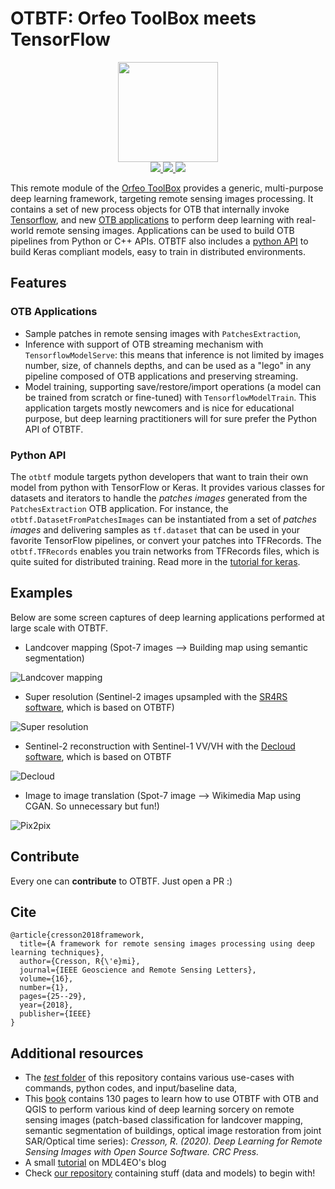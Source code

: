 # OTBTF: Orfeo ToolBox meets TensorFlow

<p align="center">
<img src="images/logo.png" width="160px">
<br>
<a href="https://gitlab.irstea.fr/remi.cresson/otbtf/-/releases">
<img src="https://gitlab.irstea.fr/remi.cresson/otbtf/-/badges/release.svg">
</a>
<a href="https://gitlab.irstea.fr/remi.cresson/otbtf/-/commits/master">
<img src="https://gitlab.irstea.fr/remi.cresson/otbtf/badges/master/pipeline.svg">
</a>
<a href="LICENSE">
<img src="https://img.shields.io/badge/License-Apache%202.0-blue.svg">
</a>
</p>


This remote module of the [Orfeo ToolBox](https://www.orfeo-toolbox.org) 
provides a generic, multi-purpose deep learning framework, targeting remote 
sensing images processing. It contains a set of new process objects for OTB 
that internally invoke [Tensorflow](https://www.tensorflow.org/), and new [OTB 
applications](#otb-applications) to perform deep learning with real-world 
remote sensing images. Applications can be used to build OTB pipelines from 
Python or C++ APIs. OTBTF also includes a [python API](#python-api) to build 
Keras compliant models, easy to train in distributed environments. 


## Features

### OTB Applications

- Sample patches in remote sensing images with `PatchesExtraction`,
- Inference with support of OTB streaming mechanism with 
`TensorflowModelServe`: this means that inference is not limited by images 
number, size, of channels depths, and can be used as a "lego" in any pipeline 
composed of OTB applications and preserving streaming.
- Model training, supporting save/restore/import operations (a model can be 
trained from scratch or fine-tuned) with `TensorflowModelTrain`. This 
application targets mostly newcomers and is nice for educational purpose, but 
deep learning practitioners will for sure prefer the Python API of OTBTF.  

### Python API

The `otbtf` module targets python developers that want to train their own 
model from python with TensorFlow or Keras.
It provides various classes for datasets and iterators to handle the 
_patches images_ generated from the `PatchesExtraction` OTB application.
For instance, the `otbtf.DatasetFromPatchesImages` can be instantiated from a 
set of _patches images_ and delivering samples as `tf.dataset` that can be 
used in your favorite TensorFlow pipelines, or convert your patches into 
TFRecords. The `otbtf.TFRecords` enables you train networks from TFRecords 
files, which is quite suited for distributed training. Read more in the 
[tutorial for keras](#api_tutorial.html).

## Examples

Below are some screen captures of deep learning applications performed at 
large scale with OTBTF.

 - Landcover mapping (Spot-7 images --> Building map using semantic 
segmentation)

![Landcover mapping](https://gitlab.irstea.fr/remi.cresson/otbtf/-/raw/develop/doc/images/landcover.png)

 - Super resolution (Sentinel-2 images upsampled with the 
[SR4RS software](https://github.com/remicres/sr4rs), which is based on OTBTF)
 
![Super resolution](https://gitlab.irstea.fr/remi.cresson/otbtf/-/raw/develop/doc/images/supresol.png)

 - Sentinel-2 reconstruction with Sentinel-1 VV/VH with the 
[Decloud software](https://github.com/CNES/decloud), which is based on OTBTF

![Decloud](https://github.com/CNES/decloud/raw/master/doc/images/cap2.jpg)
 
 - Image to image translation (Spot-7 image --> Wikimedia Map using CGAN. 
So unnecessary but fun!)

![Pix2pix](https://gitlab.irstea.fr/remi.cresson/otbtf/-/raw/develop/doc/images/pix2pix.png)

## Contribute

Every one can **contribute** to OTBTF. Just open a PR :)

## Cite

```
@article{cresson2018framework,
  title={A framework for remote sensing images processing using deep learning techniques},
  author={Cresson, R{\'e}mi},
  journal={IEEE Geoscience and Remote Sensing Letters},
  volume={16},
  number={1},
  pages={25--29},
  year={2018},
  publisher={IEEE}
}
```

## Additional resources

- The [*test* folder](https://github.com/remicres/otbtf/tree/master/test/) 
of this repository contains various use-cases with commands, python codes, and 
input/baseline data,
- This [book](https://doi.org/10.1201/9781003020851) contains 130 pages to 
learn how to use OTBTF with OTB and QGIS to perform various kind of deep 
learning sorcery on remote sensing images (patch-based classification for 
landcover mapping, semantic segmentation of buildings, optical image 
restoration from joint SAR/Optical time series): *Cresson, R. (2020). Deep 
Learning for Remote Sensing Images with Open Source Software. CRC Press.*
- A small [tutorial](https://mdl4eo.irstea.fr/2019/01/04/an-introduction-to-deep-learning-on-remote-sensing-images-tutorial/) on MDL4EO's blog
- Check [our repository](https://github.com/remicres/otbtf_tutorials_resources) 
containing stuff (data and models) to begin with!
